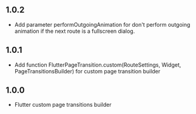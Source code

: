 ## 1.0.2

* Add parameter performOutgoingAnimation for don't perform outgoing animation if the next route is a fullscreen dialog.

## 1.0.1

* Add function FlutterPageTransition.custom(RouteSettings, Widget, PageTransitionsBuilder) for custom page transition builder

## 1.0.0

* Flutter custom page transitions builder
